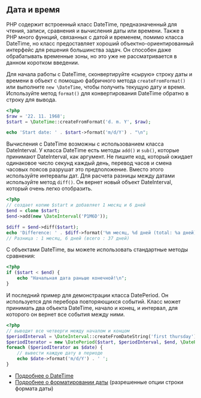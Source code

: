 ## Дата и время

PHP содержит встроенный класс DateTime, предназначенный для чтения, записи, сравнения и вычисления даты или времени. Также в PHP много функций, связанных с датой и временем, помимо класса DateTime, но класс предоставляет хороший объектно-ориентированный интерфейс для решения большинства задач. Он способен даже обрабатывать временные зоны, но это уже не рассматривается в данном коротком введении.

Для начала работы с DateTime, сконвертируйте «сырую» строку даты и времени в объект с помощью фабричного метода `createFromFormat()` или выполните `new \DateTime`, чтобы получить текущую дату и время. Используйте метод `format()` для конвертирования DateTime обратно в строку для вывода.
```php
<?php
$raw = '22. 11. 1968';
$start = \DateTime::createFromFormat('d. m. Y', $raw);

echo 'Start date: ' . $start->format('m/d/Y') . "\n";
```

Вычисления с DateTime возможны с использованием класса DateInterval. У класса DateTime есть методы `add()` и `sub()`, которые принимают DateInterval, как аргумент. Не пишите код, который ожидает одинаковое число секунд каждый день, перевод часов и смена часовых поясов разрушат это предположение. Вместо этого используйте интервалы дат. Для расчета разницы между датами используйте метод `diff()`. Он вернет новый объект DateInterval, который очень легко отобразить.
```php
<?php
// создает копию $start и добавляет 1 месяц и 6 дней
$end = clone $start;
$end->add(new \DateInterval('P1M6D'));

$diff = $end->diff($start);
echo 'Difference: ' . $diff->format('%m месяц, %d дней (total: %a дней)') . "\n";
// Разница : 1 месяц, 6 дней (всего : 37 дней)
```

С объектами DateTime, вы можете использовать стандартные методы сравнения:
```php
<?php
if ($start < $end) {
    echo "Начальная дата раньше конечной!\n";
}
```

И последний пример для демонстрации класса DatePeriod. Он используется для перебора повторяющихся событий. Класс может принимать два объекта DateTime, начало и конец, и интервал, для которого он вернет все события между ними.
```php
<?php
// выводит все четверги между началом и концом
$periodInterval = \DateInterval::createFromDateString('first thursday');
$periodIterator = new \DatePeriod($start, $periodInterval, $end, \DatePeriod::EXCLUDE_START_DATE);
foreach ($periodIterator as $date) {
    // вывести каждую дату в периоде
    echo $date->format('m/d/Y') . ' ';
}
```

* [Подробнее о DateTime][datetime]
* [Подробнее о форматировании даты][dateformat] (разрешенные опции строки формата даты)

[datetime]: http://www.php.net/manual/ru/book.datetime.php
[dateformat]: http://www.php.net/manual/ru/function.date.php